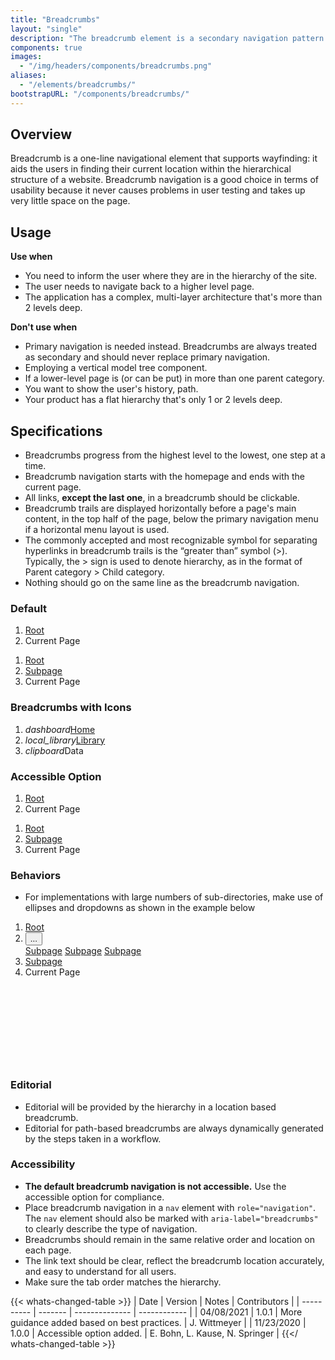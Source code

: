 ```yaml
---
title: "Breadcrumbs"
layout: "single"
description: "The breadcrumb element is a secondary navigation pattern that shows hierarchy among content."
components: true
images:
  - "/img/headers/components/breadcrumbs.png"
aliases:
  - "/elements/breadcrumbs/"
bootstrapURL: "/components/breadcrumbs/"
---
```


## Overview

Breadcrumb is a one-line navigational element that supports wayfinding: it aids the users in finding their current location within the hierarchical structure of a website. Breadcrumb navigation is a good choice in terms of usability because it never causes problems in user testing and takes up very little space on the page.

## Usage

**Use when**

- You need to inform the user where they are in the hierarchy of the site.
- The user needs to navigate back to a higher level page.
- The application has a complex, multi-layer architecture that's more than 2 levels deep.

**Don't use when**

- Primary navigation is needed instead. Breadcrumbs are always treated as secondary and should never replace primary navigation.
- Employing a vertical model tree component.
- If a lower-level page is (or can be put) in more than one parent category.
- You want to show the user's history, path.
- Your product has a flat hierarchy that's only 1 or 2 levels deep.

## Specifications

- Breadcrumbs progress from the highest level to the lowest, one step at a time.
- Breadcrumb navigation starts with the homepage and ends with the current page.
- All links, **except the last one**, in a breadcrumb should be clickable.
- Breadcrumb trails are displayed horizontally before a page's main content, in the top half of the page, below the primary navigation menu if a horizontal menu layout is used.
- The commonly accepted and most recognizable symbol for separating hyperlinks in breadcrumb trails is the “greater than” symbol (>). Typically, the > sign is used to denote hierarchy, as in the format of Parent category > Child category.
- Nothing should go on the same line as the breadcrumb navigation.

### Default

<div class="guide-example-block d-inline-block">
  <div class="guide-sample">
    <nav aria-label="breadcrumb">
      <ol class="breadcrumb mb-0">
        <li class="breadcrumb-item"><a href="#">Root</a></li>
        <li class="breadcrumb-item active" aria-current="page">Current Page</li>
      </ol>
    </nav>
    <nav aria-label="breadcrumb">
      <ol class="breadcrumb mb-0">
        <li class="breadcrumb-item"><a href="#">Root</a></li>
        <li class="breadcrumb-item"><a href="#">Subpage </a></li>
        <li class="breadcrumb-item active" aria-current="page">Current Page</li>
      </ol>
    </nav>
  </div>
</div>

### Breadcrumbs with Icons

<div class="guide-example-block d-inline-block">
  <div class="guide-sample">
    <nav aria-label="breadcrumb">
      <ol class="breadcrumb">
        <li class="breadcrumb-item"><i class="modus-icons">dashboard</i><a href="#">Home</a></li>
        <li class="breadcrumb-item"><i class="material-icons">local_library</i><a href="#">Library</a></li>
        <li class="breadcrumb-item active" aria-current="page"><i class="modus-icons">clipboard</i>Data</li>
      </ol>
    </nav>
  </div>
</div>

### Accessible Option

<div class="guide-example-block d-inline-block">
  <div class="guide-sample">
    <nav aria-label="breadcrumb">
      <ol class="breadcrumb breadcrumb-underline mb-0">
        <li class="breadcrumb-item"><a href="#">Root</a></li>
        <li class="breadcrumb-item active" aria-current="page">Current Page</li>
      </ol>
    </nav>
    <nav aria-label="breadcrumb">
      <ol class="breadcrumb breadcrumb-underline mb-0">
        <li class="breadcrumb-item"><a href="#">Root</a></li>
        <li class="breadcrumb-item"><a href="#">Subpage </a></li>
        <li class="breadcrumb-item active" aria-current="page">Current Page</li>
      </ol>
    </nav>
  </div>
</div>

### Behaviors

- For implementations with large numbers of sub-directories, make use of ellipses and dropdowns as shown in the example below

<div class="guide-example-block d-inline-block">
  <div class="guide-sample" style="padding-bottom: 125px">
    <nav aria-label="breadcrumb">
      <ol class="breadcrumb breadcrumb-underline mb-0">
        <li class="breadcrumb-item"><a href="#">Root</a></li>
        <li class="breadcrumb-item">
          <div class="dropdown">
            <button
              type="button"
              id="breadcrumbDropdown"
              data-toggle="dropdown"
              aria-haspopup="true"
              aria-expanded="false"
            >
              ...
            </button>
            <div
              class="dropdown-menu show"
              aria-labelledby="breadcrumbDropdown"
            >
              <a href="#" class="dropdown-item">Subpage</a>
              <a href="#" class="dropdown-item">Subpage</a>
              <a href="#" class="dropdown-item">Subpage</a>
            </div>
          </div>
        </li>
        <li class="breadcrumb-item"><a href="#">Subpage</a></li>
        <li class="breadcrumb-item active" aria-current="page">Current Page</li>
      </ol>
    </nav>
  </div>
</div>

### Editorial

- Editorial will be provided by the hierarchy in a location based breadcrumb.
- Editorial for path-based breadcrumbs are always dynamically generated by the steps taken in a workflow.

### Accessibility

- **The default breadcrumb navigation is not accessible.** Use the accessible option for compliance.
- Place breadcrumb navigation in a `nav` element with `role="navigation"`. The `nav` element should also be marked with `aria-label="breadcrumbs"` to clearly describe the type of navigation.
- Breadcrumbs should remain in the same relative order and location on each page.
- The link text should be clear, reflect the breadcrumb location accurately, and easy to understand for all users.
- Make sure the tab order matches the hierarchy.

{{< whats-changed-table >}}
| Date | Version | Notes | Contributors |
| ---------- | ------- | -------------- | ------------ |
| 04/08/2021 | 1.0.1 | More guidance added based on best practices. | J. Wittmeyer |
| 11/23/2020 | 1.0.0 | Accessible option added. | E. Bohn, L. Kause, N. Springer |
{{</ whats-changed-table >}}
